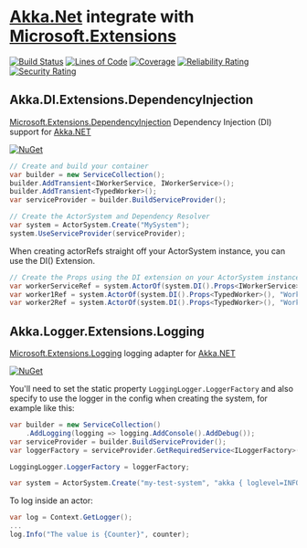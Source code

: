 # [Akka.Net](https://getakka.net) integrate with [Microsoft.Extensions](https://github.com/aspnet/Extensions)

[![Build Status](https://iron9light.visualstudio.com/github/_apis/build/status/iron9light.Akka.Extensions?branchName=master)](https://iron9light.visualstudio.com/github/_build/latest?definitionId=4&branchName=master)
[![Lines of Code](https://sonarcloud.io/api/project_badges/measure?project=iron9light_Akka.Extensions&metric=ncloc)](https://sonarcloud.io/dashboard?id=iron9light_Akka.Extensions)
[![Coverage](https://sonarcloud.io/api/project_badges/measure?project=iron9light_Akka.Extensions&metric=coverage)](https://sonarcloud.io/dashboard?id=iron9light_Akka.Extensions)
[![Reliability Rating](https://sonarcloud.io/api/project_badges/measure?project=iron9light_Akka.Extensions&metric=reliability_rating)](https://sonarcloud.io/dashboard?id=iron9light_Akka.Extensions)
[![Security Rating](https://sonarcloud.io/api/project_badges/measure?project=iron9light_Akka.Extensions&metric=security_rating)](https://sonarcloud.io/dashboard?id=iron9light_Akka.Extensions)

## Akka.DI.Extensions.DependencyInjection

[Microsoft.Extensions.DependencyInjection](https://docs.microsoft.com/en-us/aspnet/core/fundamentals/dependency-injection) Dependency Injection (DI) support for [Akka.NET](https://getakka.net/articles/actors/dependency-injection.html)

[![NuGet](https://img.shields.io/nuget/v/Akka.DI.Extensions.DependencyInjection.svg)](https://www.nuget.org/packages/Akka.DI.Extensions.DependencyInjection/)

```csharp
// Create and build your container
var builder = new ServiceCollection();
builder.AddTransient<IWorkerService, IWorkerService>();
builder.AddTransient<TypedWorker>();
var serviceProvider = builder.BuildServiceProvider();

// Create the ActorSystem and Dependency Resolver
var system = ActorSystem.Create("MySystem");
system.UseServiceProvider(serviceProvider);
```

When creating actorRefs straight off your ActorSystem instance, you can use the DI() Extension.

```csharp
// Create the Props using the DI extension on your ActorSystem instance
var workerServiceRef = system.ActorOf(system.DI().Props<IWorkerService>(), "WorkerService");
var worker1Ref = system.ActorOf(system.DI().Props<TypedWorker>(), "Worker1");
var worker2Ref = system.ActorOf(system.DI().Props<TypedWorker>(), "Worker2");
```

## Akka.Logger.Extensions.Logging

[Microsoft.Extensions.Logging](https://docs.microsoft.com/en-us/aspnet/core/fundamentals/logging) logging adapter for [Akka.NET](https://getakka.net/articles/utilities/logging.html)

[![NuGet](https://img.shields.io/nuget/v/Akka.Logger.Extensions.Logging.svg)](https://www.nuget.org/packages/Akka.Logger.Extensions.Logging/)

You'll need to set the static property `LoggingLogger.LoggerFactory` and also specify to use the logger in the config when creating the system, for example like this:

```csharp
var builder = new ServiceCollection()
    .AddLogging(logging => logging.AddConsole().AddDebug());
var serviceProvider = builder.BuildServiceProvider();
var loggerFactory = serviceProvider.GetRequiredService<ILoggerFactory>();

LoggingLogger.LoggerFactory = loggerFactory;

var system = ActorSystem.Create("my-test-system", "akka { loglevel=INFO,  loggers=[\"Akka.Logger.Extensions.Logging.LoggingLogger, Akka.Logger.Extensions.Logging\"]}");
```

To log inside an actor:

```csharp
var log = Context.GetLogger();
...
log.Info("The value is {Counter}", counter);
```
